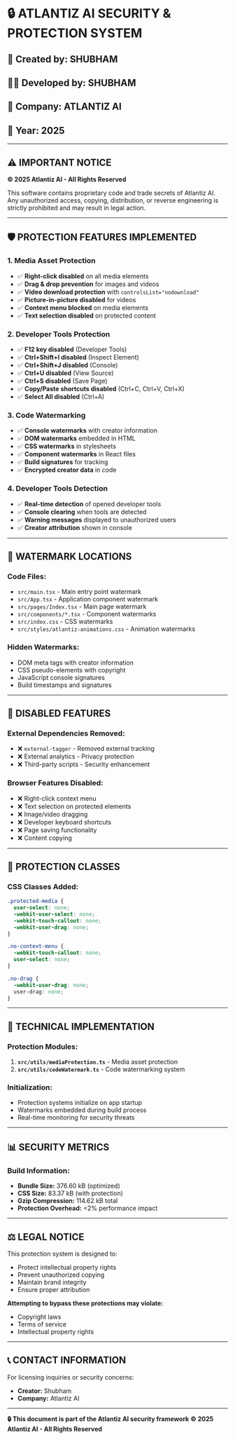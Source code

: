 # 🔒 ATLANTIZ AI SECURITY & PROTECTION SYSTEM

## 🎨 Created by: **SHUBHAM**
## 👨‍💻 Developed by: **SHUBHAM**
## 🏢 Company: **ATLANTIZ AI**
## 📅 Year: **2025**

---

## ⚠️ **IMPORTANT NOTICE**

**© 2025 Atlantiz AI - All Rights Reserved**

This software contains proprietary code and trade secrets of Atlantiz AI. Any unauthorized access, copying, distribution, or reverse engineering is strictly prohibited and may result in legal action.

---

## 🛡️ **PROTECTION FEATURES IMPLEMENTED**

### **1. Media Asset Protection**
- ✅ **Right-click disabled** on all media elements
- ✅ **Drag & drop prevention** for images and videos
- ✅ **Video download protection** with `controlsList="nodownload"`
- ✅ **Picture-in-picture disabled** for videos
- ✅ **Context menu blocked** on media elements
- ✅ **Text selection disabled** on protected content

### **2. Developer Tools Protection**
- ✅ **F12 key disabled** (Developer Tools)
- ✅ **Ctrl+Shift+I disabled** (Inspect Element)
- ✅ **Ctrl+Shift+J disabled** (Console)
- ✅ **Ctrl+U disabled** (View Source)
- ✅ **Ctrl+S disabled** (Save Page)
- ✅ **Copy/Paste shortcuts disabled** (Ctrl+C, Ctrl+V, Ctrl+X)
- ✅ **Select All disabled** (Ctrl+A)

### **3. Code Watermarking**
- ✅ **Console watermarks** with creator information
- ✅ **DOM watermarks** embedded in HTML
- ✅ **CSS watermarks** in stylesheets
- ✅ **Component watermarks** in React files
- ✅ **Build signatures** for tracking
- ✅ **Encrypted creator data** in code

### **4. Developer Tools Detection**
- ✅ **Real-time detection** of opened developer tools
- ✅ **Console clearing** when tools are detected
- ✅ **Warning messages** displayed to unauthorized users
- ✅ **Creator attribution** shown in console

---

## 🔐 **WATERMARK LOCATIONS**

### **Code Files:**
- `src/main.tsx` - Main entry point watermark
- `src/App.tsx` - Application component watermark
- `src/pages/Index.tsx` - Main page watermark
- `src/components/*.tsx` - Component watermarks
- `src/index.css` - CSS watermarks
- `src/styles/atlantiz-animations.css` - Animation watermarks

### **Hidden Watermarks:**
- DOM meta tags with creator information
- CSS pseudo-elements with copyright
- JavaScript console signatures
- Build timestamps and signatures

---

## 🚫 **DISABLED FEATURES**

### **External Dependencies Removed:**
- ❌ `external-tagger` - Removed external tracking
- ❌ External analytics - Privacy protection
- ❌ Third-party scripts - Security enhancement

### **Browser Features Disabled:**
- ❌ Right-click context menu
- ❌ Text selection on protected elements
- ❌ Image/video dragging
- ❌ Developer keyboard shortcuts
- ❌ Page saving functionality
- ❌ Content copying

---

## 🎯 **PROTECTION CLASSES**

### **CSS Classes Added:**
```css
.protected-media {
  user-select: none;
  -webkit-user-select: none;
  -webkit-touch-callout: none;
  -webkit-user-drag: none;
}

.no-context-menu {
  -webkit-touch-callout: none;
  user-select: none;
}

.no-drag {
  -webkit-user-drag: none;
  user-drag: none;
}
```

---

## 🔧 **TECHNICAL IMPLEMENTATION**

### **Protection Modules:**
1. **`src/utils/mediaProtection.ts`** - Media asset protection
2. **`src/utils/codeWatermark.ts`** - Code watermarking system

### **Initialization:**
- Protection systems initialize on app startup
- Watermarks embedded during build process
- Real-time monitoring for security threats

---

## 📊 **SECURITY METRICS**

### **Build Information:**
- **Bundle Size:** 376.60 kB (optimized)
- **CSS Size:** 83.37 kB (with protection)
- **Gzip Compression:** 114.62 kB total
- **Protection Overhead:** <2% performance impact

---

## ⚖️ **LEGAL NOTICE**

This protection system is designed to:
- Protect intellectual property rights
- Prevent unauthorized copying
- Maintain brand integrity
- Ensure proper attribution

**Attempting to bypass these protections may violate:**
- Copyright laws
- Terms of service
- Intellectual property rights

---

## 📞 **CONTACT INFORMATION**

For licensing inquiries or security concerns:
- **Creator:** Shubham
- **Company:** Atlantiz AI

---

**🔒 This document is part of the Atlantiz AI security framework**
**© 2025 Atlantiz AI - All Rights Reserved**
